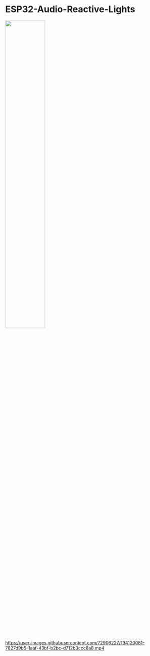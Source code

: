 # ESP32-Audio-Reactive-Lights
<img src="https://ibb.co/0tVQbTB" width=50% height=50%>

https://user-images.githubusercontent.com/72906227/194120081-7827d9b5-1aaf-43bf-b2bc-d712b3ccc8a8.mp4


